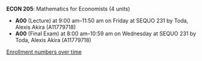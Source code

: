 **ECON 205**: Mathematics for Economists (4 units)

- **A00** (Lecture) at 9:00 am–11:50 am on Friday at SEQUO 231 by Toda, Alexis Akira (A11779718)
- **A00** (Final Exam) at 8:00 am–10:59 am on Wednesday at SEQUO 231 by Toda, Alexis Akira (A11779718)

[Enrollment numbers over time](./ECON205.tsv)
